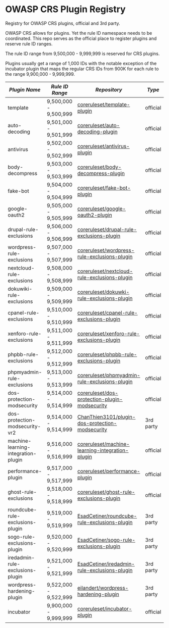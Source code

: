 # OWASP CRS Plugin Registry
Registry for OWASP CRS plugins, official and 3rd party.

OWASP CRS allows for plugins. Yet the rule ID namespace needs to be coordinated. This repo serves as the official 
place to register plugins and reserve rule ID ranges.

The rule ID range from 9,500,000 - 9,999,999 is reserved for CRS plugins.

Plugins usually get a range of 1,000 IDs with the notable exception of the incubator plugin that
maps the regular CRS IDs from 900K for each rule to the range 9,900,000 - 9,999,999.

| *Plugin Name*                       | *Rule ID Range*       | *Repository*                                                                                                            | *Type*    | *Status*            | *CI* |
|-------------------------------------|-----------------------|-------------------------------------------------------------------------------------------------------------------------|-----------|---------------------| -----|
| template                            | 9,500,000 - 9,500,999 | [coreruleset/template-plugin](https://github.com/coreruleset/template-plugin)                                           | official  | &#9989;&nbsp;tested | ![Integration tests](https://github.com/coreruleset/template-plugin/actions/workflows/integration.yml/badge.svg) |
| auto-decoding                       | 9,501,000 - 9,501,999 | [coreruleset/auto-decoding-plugin](https://github.com/coreruleset/auto-decoding-plugin)                                 | official  | untested            |      |
| antivirus                           | 9,502,000 - 9,502,999 | [coreruleset/antivirus-plugin](https://github.com/coreruleset/antivirus-plugin)                                         | official  | being tested        |      |
| body-decompress                     | 9,503,000 - 9,503,999 | [coreruleset/body-decompress-plugin](https://github.com/coreruleset/body-decompress-plugin)                             | official  | being tested        |      |
| fake-bot                            | 9,504,000 - 9,504,999 | [coreruleset/fake-bot-plugin](https://github.com/coreruleset/fake-bot-plugin)                                           | official  | &#9989;&nbsp;tested | ![Integration tests](https://github.com/coreruleset/fake-bot-plugin/actions/workflows/integration.yml/badge.svg) |
| google-oauth2                       | 9,505,000 - 9,505,999 | [coreruleset/google-oauth2-plugin](https://github.com/coreruleset/google-oauth2-plugin)                                 | official  | &#9989;&nbsp;tested | ![Integration tests](https://github.com/coreruleset/google-oauth2-plugin/actions/workflows/integration.yml/badge.svg) |
| drupal-rule-exclusions              | 9,506,000 - 9,506,999 | [coreruleset/drupal-rule-exclusions-plugin](https://github.com/coreruleset/drupal-rule-exclusions-plugin)               | official  | &#9989;&nbsp;tested | ![Integration tests](https://github.com/coreruleset/drupal-rule-exclusions-plugin/actions/workflows/integration.yml/badge.svg) |
| wordpress-rule-exclusions           | 9,507,000 - 9,507,999 | [coreruleset/wordpress-rule-exclusions-plugin](https://github.com/coreruleset/wordpress-rule-exclusions-plugin)         | official  | &#9989;&nbsp;tested | ![Integration tests](https://github.com/coreruleset/wordpress-rule-exclusions-plugin/actions/workflows/integration.yml/badge.svg) |
| nextcloud-rule-exclusions           | 9,508,000 - 9,508,999 | [coreruleset/nextcloud-rule-exclusions-plugin](https://github.com/coreruleset/nextcloud-rule-exclusions-plugin)         | official  | &#9989;&nbsp;tested | ![Integration tests](https://github.com/coreruleset/dokuwiki-rule-exclusions-plugin/actions/workflows/integration.yml/badge.svg) |
| dokuwiki-rule-exclusions            | 9,509,000 - 9,509,999 | [coreruleset/dokuwki-rule-exclusions-plugin](https://github.com/coreruleset/dokuwiki-rule-exclusions-plugin)            | official  | &#9989;&nbsp;tested | ![Integration tests](https://github.com/coreruleset/nextcloud-rule-exclusions-plugin/actions/workflows/integration.yml/badge.svg) |
| cpanel-rule-exclusions              | 9,510,000 - 9,510,999 | [coreruleset/cpanel-rule-exclusions-plugin](https://github.com/coreruleset/cpanel-rule-exclusions-plugin)               | official  | &#9989;&nbsp;tested | ![Integration tests](https://github.com/coreruleset/cpanel-rule-exclusions-plugin/actions/workflows/integration.yml/badge.svg) |
| xenforo-rule-exclusions             | 9,511,000 - 9,511,999 | [coreruleset/xenforo-rule-exclusions-plugin](https://github.com/coreruleset/xenforo-rule-exclusions-plugin)             | official  | &#9989;&nbsp;tested | ![Integration tests](https://github.com/coreruleset/xenforo-rule-exclusions-plugin/actions/workflows/integration.yml/badge.svg) |
| phpbb-rule-exclusions               | 9,512,000 - 9,512,999 | [coreruleset/phpbb-rule-exclusions-plugin](https://github.com/coreruleset/phpbb-rule-exclusions-plugin)                 | official  | &#9989;&nbsp;tested | ![Integration tests](https://github.com/coreruleset/phpbb-rule-exclusions-plugin/actions/workflows/integration.yml/badge.svg) |
| phpmyadmin-rule-exclusions          | 9,513,000 - 9,513,999 | [coreruleset/phpmyadmin-rule-exclusions-plugin](https://github.com/coreruleset/phpmyadmin-rule-exclusions-plugin)       | official  | &#9989;&nbsp;tested | ![Integration tests](https://github.com/coreruleset/phpmyadmin-rule-exclusions-plugin/actions/workflows/integration.yml/badge.svg) |
| dos-protection-modsecurity          | 9,514,000 - 9,514,999 | [coreruleset/dos-protection-plugin-modsecurity](https://github.com/coreruleset/dos-protection-plugin-modsecurity)       | official  | untested            |      |
| dos-protection-modsecurity-vr2      | 9,514,000 - 9,514,999 | [ChanThien3101/plugin-dos-protection-modsecurity](https://github.com/ChanThien3101/plugin-dos-protection-modsecurity.git)| 3rd party |                     |      |
| machine-learning-integration-plugin | 9,516,000 - 9,516,999 | [coreruleset/machine-learning-integration-plugin](https://github.com/coreruleset/machine-learning-integration-plugin)   | official  | draft               |      |
| performance-plugin                  | 9,517,000 - 9,517,999 | [coreruleset/performance-plugin](https://github.com/coreruleset/performance-plugin)                                     | official  | draft               |      |
| ghost-rule-exclusions               | 9,518,000 - 9,518,999 | [coreruleset/ghost-rule-exclusions-plugin](https://github.com/coreruleset/ghost-rule-exclusions-plugin)                 | official  | draft               |      |
| roundcube-rule-exclusions-plugin    | 9,519,000 - 9,519,999 | [EsadCetiner/roundcube-rule-exclusions-plugin](https://github.com/EsadCetiner/roundcube-rule-exclusions-plugin)         | 3rd party | &#9989;&nbsp;tested | ![Integration tests](https://github.com/EsadCetiner/roundcube-rule-exclusions-plugin/actions/workflows/integration.yml/badge.svg) |
| sogo-rule-exclusions-plugin         | 9,520,000 - 9,520,999 | [EsadCetiner/sogo-rule-exclusions-plugin](https://github.com/EsadCetiner/sogo-rule-exclusions-plugin)                   | 3rd party | &#9989;&nbsp;tested | ![Integration tests](https://github.com/EsadCetiner/sogo-rule-exclusions-plugin/actions/workflows/integration.yml/badge.svg) |
| iredadmin-rule-exclusions-plugin    | 9,521,000 - 9,521,999 | [EsadCetiner/iredadmin-rule-exclusions-plugin](https://github.com/EsadCetiner/iredadmin-rule-exclusions-plugin)         | 3rd party | &#9989;&nbsp;tested | ![Integration tests](https://github.com/EsadCetiner/iredadmin-rule-exclusions-plugin/actions/workflows/integration.yml/badge.svg) |
| wordpress-hardening-plugin          | 9,522,000 - 9,522,999 | [eilandert/wordpress-hardening-plugin](https://github.com/eilandert/wordpress-hardening-plugin)                         | 3rd party | untested            |      |
| incubator                           | 9,900,000 - 9,999,999 | [coreruleset/incubator-plugin](https://github.com/coreruleset/incubator-plugin)                                         | official  | -                   |      |

